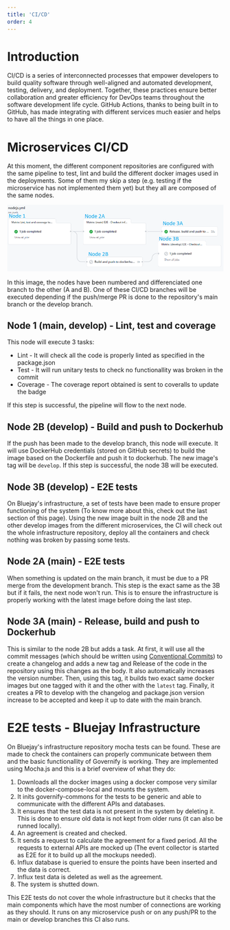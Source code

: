 ```yaml
---
title: 'CI/CD'
order: 4
---
```


# Introduction
CI/CD is a series of interconnected processes that empower developers to build quality software through well-aligned and automated development, testing, delivery, and deployment. Together, these practices ensure better collaboration and greater efficiency for DevOps teams throughout the software development life cycle. GitHub Actions, thanks to being built in to GitHub, has made integrating with different services much easier and helps to have all the things in one place.

# Microservices CI/CD
At this moment, the different component repositories are configured with the same pipeline to test, lint and build the different docker images used in the deployments. Some of them my skip a step (e.g. testing if the microservice has not implemented them yet) but they all are composed of the same nodes. 

![Projects list interface of Governify](../images/CI.PNG)

In this image, the nodes have been numbered and differenciated one branch to the other (A and B). One of these CI/CD branches will be executed depending if the push/merge PR is done to the repository's main branch or the develop branch.

## Node 1 (main, develop) - Lint, test and coverage
This node will execute 3 tasks:
 - Lint - It will check all the code is properly linted as specified in the package.json
 - Test - It will run unitary tests to check no functionallity was broken in the commit
 - Coverage - The coverage report obtained is sent to coveralls to update the badge

If this step is successful, the pipeline will flow to the next node.

## Node 2B (develop) - Build and push to Dockerhub
If the push has been made to the develop branch, this node will execute. It will use DockerHub credentials (stored on GitHub secrets) to build the image based on the Dockerfile and push it to dockerhub. The new image's tag will be `develop`. If this step is successful, the node 3B will be executed.

## Node 3B (develop) - E2E tests
On Bluejay's infrastructure, a set of tests have been made to ensure proper functioning of the system (To know more about this, check out the last section of this page). Using the new image built in the node 2B and the other develop images from the different microservices, the CI will check out the whole infrastructure repository, deploy all the containers and check nothing was broken by passing some tests.

## Node 2A (main) - E2E tests
When something is updated on the main branch, it must be due to a PR merge from the development branch. This step is the exact same as the 3B but if it fails, the next node won't run. This is to ensure the infrastructure is properly working  with the latest image before doing the last step.

## Node 3A (main) - Release, build and push to Dockerhub
This is similar to the node 2B but adds a task. At first, it will use all the commit messages (which should be written using [Conventional Commits](https://www.conventionalcommits.org/en/v1.0.0/)) to create a changelog and adds a new tag and Release of the code in the repository using this changes as the body. It also automatically increases the version number. Then, using this tag, it builds two exact same docker images but one tagged with it and the other with the `latest` tag. Finally, it creates a PR to develop with the changelog and package.json version increase to be accepted and keep it up to date with the main branch.

# E2E tests - Bluejay Infrastructure
On Bluejay's infrastructure repository mocha tests can be found. These are made to check the containers can properly communicate between them and the basic functionallity of Governify is working. They are implemented using Mocha.js and this is a brief overview of what they do:

1. Downloads all the docker images using a docker compose very similar to the docker-compose-local and mounts the system.
2. It inits governify-commons for the tests to be generic and able to communicate with the different APIs and databases.
3. It ensures that the test data is not present in the system by deleting it. This is done to ensure old data is not kept from older runs (it can also be runned locally).
4. An agreement is created and checked.
5. It sends a request to calculate the agreement for a fixed period. All the requests to external APIs are mocked up (The event collector is started as E2E for it to build up all the mockups needed).
6. Influx database is queried to ensure the points have been inserted and the data is correct.
7. Influx test data is deleted as well as the agreement.
8. The system is shutted down.

This E2E tests do not cover the whole infrastructure but it checks that the main components which have the most number of connections are working as they should. It runs on any microservice push or on any push/PR to the main or develop branches this CI also runs.